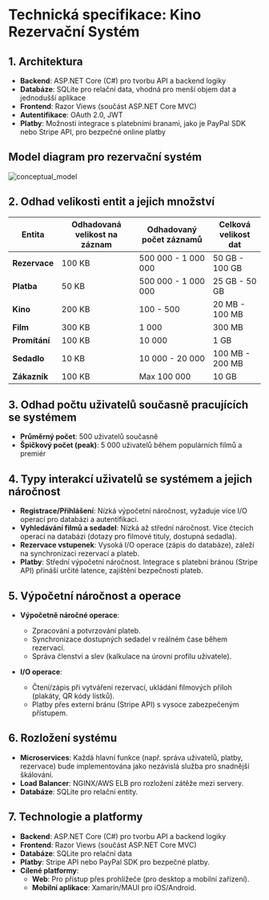 # Technická specifikace: Kino Rezervační Systém

## 1. Architektura
- **Backend**: ASP.NET Core (C#) pro tvorbu API a backend logiky
- **Databáze**: SQLite pro relační data, vhodná pro menší objem dat a jednodušší aplikace
- **Frontend**: Razor Views (součást ASP.NET Core MVC)
- **Autentifikace**: OAuth 2.0, JWT
- **Platby**: Možnosti integrace s platebními branami, jako je PayPal SDK nebo Stripe API, pro bezpečné online platby

## Model diagram pro rezervační systém
![conceptual_model](https://github.com/user-attachments/assets/1953a002-15a2-4c08-afd1-0343ffb52f8c)

## 2. Odhad velikosti entit a jejich množství

| **Entita**       | **Odhadovaná velikost na záznam** | **Odhadovaný počet záznamů** | **Celková velikost dat** |
|------------------|-----------------------------------|------------------------------|--------------------------|
| **Rezervace**    | 100 KB                            | 500 000 - 1 000 000         | 50 GB - 100 GB           |
| **Platba**       | 50 KB                             | 500 000 - 1 000 000         | 25 GB - 50 GB            |
| **Kino**         | 200 KB                            | 100 - 500                   | 20 MB - 100 MB           |
| **Film**         | 300 KB                            | 1 000                       | 300 MB                   |
| **Promítání**    | 100 KB                            | 10 000                      | 1 GB                     |
| **Sedadlo**      | 10 KB                             | 10 000 - 20 000             | 100 MB - 200 MB          |
| **Zákazník**     | 100 KB                            | Max 100 000                 | 10 GB                    |

## 3. Odhad počtu uživatelů současně pracujících se systémem
- **Průměrný počet**: 500 uživatelů současně
- **Špičkový počet (peak)**: 5 000 uživatelů během populárních filmů a premiér

## 4. Typy interakcí uživatelů se systémem a jejich náročnost
- **Registrace/Přihlášení**: Nízká výpočetní náročnost, vyžaduje více I/O operací pro databázi a autentifikaci.
- **Vyhledávání filmů a sedadel**: Nízká až střední náročnost. Více čtecích operací na databázi (dotazy pro filmové tituly, dostupná sedadla).
- **Rezervace vstupenek**: Vysoká I/O operace (zápis do databáze), záleží na synchronizaci rezervací a plateb.
- **Platby**: Střední výpočetní náročnost. Integrace s platební bránou (Stripe API) přináší určité latence, zajištění bezpečnosti plateb.

## 5. Výpočetní náročnost a operace
- **Výpočetně náročné operace**: 
  - Zpracování a potvrzování plateb.
  - Synchronizace dostupných sedadel v reálném čase během rezervací.
  - Správa členství a slev (kalkulace na úrovni profilu uživatele).
  
- **I/O operace**: 
  - Čtení/zápis při vytváření rezervací, ukládání filmových příloh (plakáty, QR kódy lístků).
  - Platby přes externí bránu (Stripe API) s vysoce zabezpečeným přístupem.

## 6. Rozložení systému
- **Microservices**: Každá hlavní funkce (např. správa uživatelů, platby, rezervace) bude implementována jako nezávislá služba pro snadnější škálování.
- **Load Balancer**: NGINX/AWS ELB pro rozložení zátěže mezi servery.
- **Databáze**: SQLite pro relační entity.

## 7. Technologie a platformy
- **Backend**: ASP.NET Core (C#) pro tvorbu API a backend logiky
- **Frontend**: Razor Views (součást ASP.NET Core MVC)
- **Databáze**: SQLite pro relační data
- **Platby**: Stripe API nebo PayPal SDK pro bezpečné platby.
- **Cílené platformy**: 
  - **Web**: Pro přístup přes prohlížeče (pro desktop a mobilní zařízení).
  - **Mobilní aplikace**: Xamarin/MAUI pro iOS/Android.
